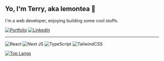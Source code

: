 ## Yo, I'm Terry, aka lemontea 👋

I'm a web developer, enjoying building some cool stuffs.

[![Portfolio](https://img.shields.io/badge/My_Portfolio-000?style=for-the-badge&logo=ko-fi&logoColor=white)](https://lemontea.xyz/)
[![LinkedIn](https://img.shields.io/badge/linkedin-%230077B5.svg?style=for-the-badge&logo=linkedin&logoColor=white)](https://www.linkedin.com/in/terry-cheng-789972274/)

---
![React](https://img.shields.io/badge/react-%2320232a.svg?style=for-the-badge&logo=react&logoColor=%2361DAFB)
![Next JS](https://img.shields.io/badge/Next-black?style=for-the-badge&logo=next.js&logoColor=white)
![TypeScript](https://img.shields.io/badge/typescript-%23007ACC.svg?style=for-the-badge&logo=typescript&logoColor=white)
![TailwindCSS](https://img.shields.io/badge/tailwindcss-%2338B2AC.svg?style=for-the-badge&logo=tailwind-css&logoColor=white)

[![Top Langs](https://github-readme-stats.vercel.app/api/top-langs/?username=lemonteaau&layout=compact&theme=radical)](https://github.com/anuraghazra/github-readme-stats)


